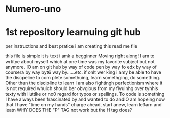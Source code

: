 # Numero-uno
<h1> 1st repository learnuing git hub </h1>
<p> per instructions and best pratice i am creating this read me file </p>
this file is simple
it is text
i amk a begginner
Moving right along! I am to wrtitye about myself which at one time was my favorite subject but not anymore. IO am on git hub by way of code pen by way fo edx by way of coursera by way byt6 way by......etc.
if onlt  wer king i amy be able to have the discpeline to  com plete somethuing, learn somethging, do something. Other than the discipline to learn I am also fightingh perfectionism where it is not required whuich should ber obvgious from my flyuinhg over tyhhis texty with liuttlke or no0 regard for typos or spellings. To code is something I have always been frascinated by and wanted to do andIO am hopeing now that I have "time on my hands" charge ahead, start anew, learn le3arn and leatn
WHY DOES THE "P" TAG not work but the H tag does?
